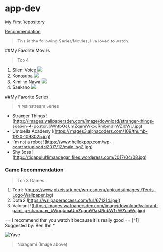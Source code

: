 # app-dev
My First Repository

[Recommendation](https://github.com/splookey/app-dev/blob/readme-edits/README.md)

> This is the following Series/Movies, I've loved to watch.

##My Favorite Movies
>Top 4
1. Silent Voice  ![](https://wallpaperaccess.com/full/1084610.jpg)
2. Konosuba  ![](https://wallpapers.com/images/hd/konosuba-team-5kir4xbh9edsitgp.jpg)
3. Kimi no Nawa ![](https://wallpaperaccess.com/full/1146484.jpg)  
4. Saekano ![](https://c4.wallpaperflare.com/wallpaper/78/299/615/anime-saekano-how-to-raise-a-boring-girlfriend-megumi-kat%C5%8D-wallpaper-preview.jpg)

##My Favorite Series
> 4 Mainstream Series 
- Stranger Things !(https://images.wallpapersden.com/image/download/stranger-things-season-4-poster_bWhtbGeUmZqaraWkpJRmbmdlrWZlbWU.jpg)
- Umbrella Academy !(https://images3.alphacoders.com/109/thumb-1920-1093025.jpg)
- I'm not a robot !(https://www.hellokpop.com/wp-content/uploads/2017/12/main-bg2.jpg)
- Shy Boss !(https://tigapuluhlimaadegan.files.wordpress.com/2017/04/08.jpg)

### Game Recommendation
> Top 3 Games
1. Tetris !(https://www.pixelstalk.net/wp-content/uploads/images1/Tetris-Logo-Wallpaper.jpg)
2. Dota 2 !https://wallpaperaccess.com/full/671214.jpg()
3. Valorant !(https://images.wallpapersden.com/image/download/valorant-gaming-character_bWpqbmaUmZqaraWkpJRnbW1trWZuaWg.jpg)

== I recommend that you watch it because it is really good ==
[^1] Suggested by: Ben Ilan *

![ Yaye ](https://i.pinimg.com/originals/cb/37/db/cb37db46255b7995387cf88a284b6561.jpg)
> Noragami (Image above)
